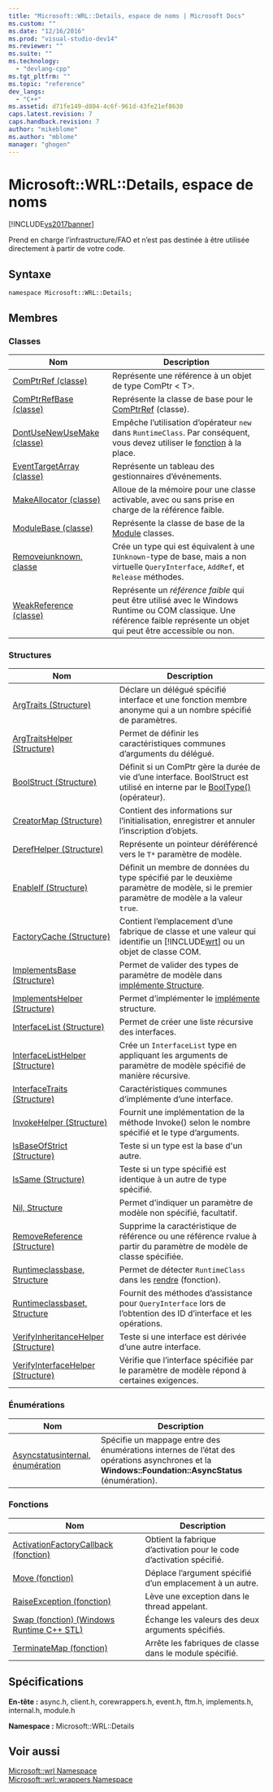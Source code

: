 ```yaml
---
title: "Microsoft::WRL::Details, espace de noms | Microsoft Docs"
ms.custom: ""
ms.date: "12/16/2016"
ms.prod: "visual-studio-dev14"
ms.reviewer: ""
ms.suite: ""
ms.technology: 
  - "devlang-cpp"
ms.tgt_pltfrm: ""
ms.topic: "reference"
dev_langs: 
  - "C++"
ms.assetid: d71fe149-d804-4c6f-961d-43fe21ef8630
caps.latest.revision: 7
caps.handback.revision: 7
author: "mikeblome"
ms.author: "mblome"
manager: "ghogen"
---
```

# Microsoft::WRL::Details, espace de noms
[!INCLUDE[vs2017banner](../assembler/inline/includes/vs2017banner.md)]

Prend en charge l’infrastructure/FAO et n’est pas destinée à être utilisée directement à partir de votre code.  
  
## <a name="syntax"></a>Syntaxe  
  
```  
namespace Microsoft::WRL::Details;  
```  
  
## <a name="members"></a>Membres  
  
### <a name="classes"></a>Classes  
  
|Nom|Description|  
|----------|-----------------|  
|[ComPtrRef (classe)](../windows/comptrref-class.md)|Représente une référence à un objet de type ComPtr \< T>.|  
|[ComPtrRefBase (classe)](../windows/comptrrefbase-class.md)|Représente la classe de base pour le [ComPtrRef](../windows/comptrref-class.md) (classe).|  
|[DontUseNewUseMake (classe)](../windows/dontusenewusemake-class.md)|Empêche l’utilisation d’opérateur `new` dans `RuntimeClass`. Par conséquent, vous devez utiliser le [fonction](../windows/make-function.md) à la place.|  
|[EventTargetArray (classe)](../windows/eventtargetarray-class.md)|Représente un tableau des gestionnaires d’événements.|  
|[MakeAllocator (classe)](../windows/makeallocator-class.md)|Alloue de la mémoire pour une classe activable, avec ou sans prise en charge de la référence faible.|  
|[ModuleBase (classe)](../windows/modulebase-class.md)|Représente la classe de base de la [Module](../windows/module-class.md) classes.|  
|[Removeiunknown, classe](../windows/removeiunknown-class.md)|Crée un type qui est équivalent à une `IUnknown`-type de base, mais a non virtuelle `QueryInterface`, `AddRef`, et `Release` méthodes.|  
|[WeakReference (classe)](../windows/weakreference-class1.md)|Représente un *référence faible* qui peut être utilisé avec le Windows Runtime ou COM classique. Une référence faible représente un objet qui peut être accessible ou non.|  
  
### <a name="structures"></a>Structures  
  
|Nom|Description|  
|----------|-----------------|  
|[ArgTraits (Structure)](../windows/argtraits-structure.md)|Déclare un délégué spécifié interface et une fonction membre anonyme qui a un nombre spécifié de paramètres.|  
|[ArgTraitsHelper (Structure)](../windows/argtraitshelper-structure.md)|Permet de définir les caractéristiques communes d’arguments du délégué.|  
|[BoolStruct (Structure)](../windows/boolstruct-structure.md)|Définit si un ComPtr gère la durée de vie d’une interface. BoolStruct est utilisé en interne par le [BoolType()](../windows/comptr-operator-microsoft-wrl-details-booltype-operator.md) (opérateur).|  
|[CreatorMap (Structure)](../windows/creatormap-structure.md)|Contient des informations sur l’initialisation, enregistrer et annuler l’inscription d’objets.|  
|[DerefHelper (Structure)](../windows/derefhelper-structure.md)|Représente un pointeur déréférencé vers le `T*` paramètre de modèle.|  
|[EnableIf (Structure)](../windows/enableif-structure.md)|Définit un membre de données du type spécifié par le deuxième paramètre de modèle, si le premier paramètre de modèle a la valeur `true`.|  
|[FactoryCache (Structure)](../windows/factorycache-structure.md)|Contient l’emplacement d’une fabrique de classe et une valeur qui identifie un [!INCLUDE[wrt](../atl/reference/includes/wrt_md.md)] ou un objet de classe COM.|  
|[ImplementsBase (Structure)](../windows/implementsbase-structure.md)|Permet de valider des types de paramètre de modèle dans [implémente Structure](../windows/implements-structure.md).|  
|[ImplementsHelper (Structure)](../windows/implementshelper-structure.md)|Permet d’implémenter le [implémente](../windows/implements-structure.md) structure.|  
|[InterfaceList (Structure)](../windows/interfacelist-structure.md)|Permet de créer une liste récursive des interfaces.|  
|[InterfaceListHelper (Structure)](../windows/interfacelisthelper-structure.md)|Crée un `InterfaceList` type en appliquant les arguments de paramètre de modèle spécifié de manière récursive.|  
|[InterfaceTraits (Structure)](../windows/interfacetraits-structure.md)|Caractéristiques communes d’implémente d’une interface.|  
|[InvokeHelper (Structure)](../windows/invokehelper-structure.md)|Fournit une implémentation de la méthode Invoke() selon le nombre spécifié et le type d’arguments.|  
|[IsBaseOfStrict (Structure)](../windows/isbaseofstrict-structure.md)|Teste si un type est la base d'un autre.|  
|[IsSame (Structure)](../windows/issame-structure.md)|Teste si un type spécifié est identique à un autre de type spécifié.|  
|[Nil, Structure](../windows/nil-structure.md)|Permet d’indiquer un paramètre de modèle non spécifié, facultatif.|  
|[RemoveReference (Structure)](../windows/removereference-structure.md)|Supprime la caractéristique de référence ou une référence rvalue à partir du paramètre de modèle de classe spécifiée.|  
|[Runtimeclassbase, Structure](../windows/runtimeclassbase-structure.md)|Permet de détecter `RuntimeClass` dans les [rendre](../windows/make-function.md) (fonction).|  
|[Runtimeclassbaset, Structure](../windows/runtimeclassbaset-structure.md)|Fournit des méthodes d’assistance pour `QueryInterface` lors de l’obtention des ID d’interface et les opérations.|  
|[VerifyInheritanceHelper (Structure)](../windows/verifyinheritancehelper-structure.md)|Teste si une interface est dérivée d’une autre interface.|  
|[VerifyInterfaceHelper (Structure)](../windows/verifyinterfacehelper-structure.md)|Vérifie que l’interface spécifiée par le paramètre de modèle répond à certaines exigences.|  
  
### <a name="enumerations"></a>Énumérations  
  
|Nom|Description|  
|----------|-----------------|  
|[Asyncstatusinternal, énumération](../windows/asyncstatusinternal-enumeration.md)|Spécifie un mappage entre des énumérations internes de l’état des opérations asynchrones et la **Windows::Foundation::AsyncStatus** (énumération).|  
  
### <a name="functions"></a>Fonctions  
  
|Nom|Description|  
|----------|-----------------|  
|[ActivationFactoryCallback (fonction)](../windows/activationfactorycallback-function.md)|Obtient la fabrique d’activation pour le code d’activation spécifié.|  
|[Move (fonction)](../windows/move-function.md)|Déplace l’argument spécifié d’un emplacement à un autre.|  
|[RaiseException (fonction)](../windows/raiseexception-function.md)|Lève une exception dans le thread appelant.|  
|[Swap (fonction) (Windows Runtime C++ STL)](../windows/swap-function-windows-runtime-cpp-template-library.md)|Échange les valeurs des deux arguments spécifiés.|  
|[TerminateMap (fonction)](../windows/terminatemap-function.md)|Arrête les fabriques de classe dans le module spécifié.|  
  
## <a name="requirements"></a>Spécifications  
 **En-tête :** async.h, client.h, corewrappers.h, event.h, ftm.h, implements.h, internal.h, module.h  
  
 **Namespace :** Microsoft::WRL::Details  
  
## <a name="see-also"></a>Voir aussi  
 [Microsoft::wrl Namespace](../windows/microsoft-wrl-namespace.md)   
 [Microsoft::wrl::wrappers Namespace](../windows/microsoft-wrl-wrappers-namespace.md)